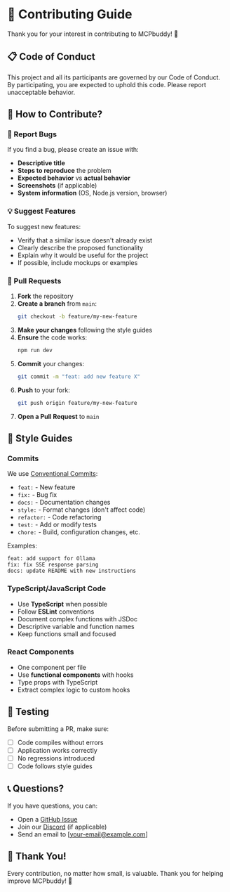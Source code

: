 # 🤝 Contributing Guide

Thank you for your interest in contributing to MCPbuddy! 🎉

## 📋 Code of Conduct

This project and all its participants are governed by our Code of Conduct. By participating, you are expected to uphold this code. Please report unacceptable behavior.

## 🚀 How to Contribute?

### 🐛 Report Bugs

If you find a bug, please create an issue with:

- **Descriptive title**
- **Steps to reproduce** the problem
- **Expected behavior** vs **actual behavior**
- **Screenshots** (if applicable)
- **System information** (OS, Node.js version, browser)

### 💡 Suggest Features

To suggest new features:

- Verify that a similar issue doesn't already exist
- Clearly describe the proposed functionality
- Explain why it would be useful for the project
- If possible, include mockups or examples

### 🔧 Pull Requests

1. **Fork** the repository
2. **Create a branch** from `main`:
   ```bash
   git checkout -b feature/my-new-feature
   ```
3. **Make your changes** following the style guides
4. **Ensure** the code works:
   ```bash
   npm run dev
   ```
5. **Commit** your changes:
   ```bash
   git commit -m "feat: add new feature X"
   ```
6. **Push** to your fork:
   ```bash
   git push origin feature/my-new-feature
   ```
7. **Open a Pull Request** to `main`

## 📝 Style Guides

### Commits

We use [Conventional Commits](https://www.conventionalcommits.org/):

- `feat:` - New feature
- `fix:` - Bug fix
- `docs:` - Documentation changes
- `style:` - Format changes (don't affect code)
- `refactor:` - Code refactoring
- `test:` - Add or modify tests
- `chore:` - Build, configuration changes, etc.

Examples:
```
feat: add support for Ollama
fix: fix SSE response parsing
docs: update README with new instructions
```

### TypeScript/JavaScript Code

- Use **TypeScript** when possible
- Follow **ESLint** conventions
- Document complex functions with JSDoc
- Descriptive variable and function names
- Keep functions small and focused

### React Components

- One component per file
- Use **functional components** with hooks
- Type props with TypeScript
- Extract complex logic to custom hooks

## 🧪 Testing

Before submitting a PR, make sure:

- [ ] Code compiles without errors
- [ ] Application works correctly
- [ ] No regressions introduced
- [ ] Code follows style guides

## 📞 Questions?

If you have questions, you can:

- Open a [GitHub Issue](https://github.com/M3l3r0/MCP-buddy/issues)
- Join our [Discord](#) (if applicable)
- Send an email to [your-email@example.com]

## 🎉 Thank You!

Every contribution, no matter how small, is valuable. Thank you for helping improve MCPbuddy! 🙏
